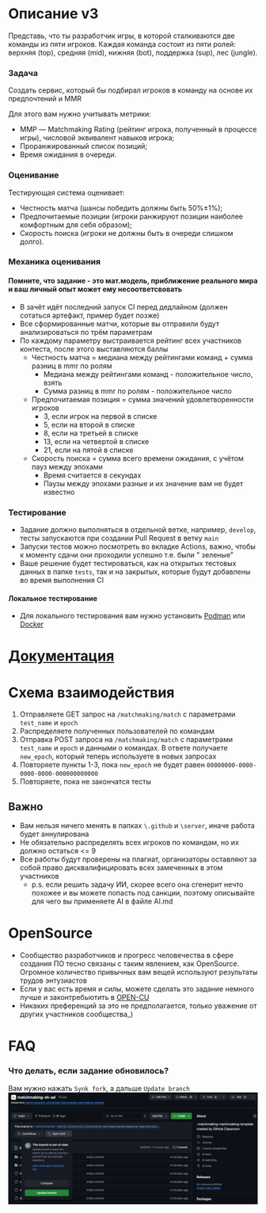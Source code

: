 # Описание v3

Представь, что ты разработчик игры, в которой сталкиваются две команды из пяти игроков. Каждая команда состоит из пяти
ролей: верхняя (top), средняя (mid), нижняя (bot), поддержка (sup), лес (jungle).

### Задача

Создать сервис, который бы подбирал игроков в команду на основе их предпочтений и MMR

Для этого вам нужно учитывать метрики:

- MМР — Matchmaking Rating (рейтинг игрока, полученный в процессе игры), числовой эквивалент навыков игрока;
- Проранжированный список позиций;
- Время ожидания в очереди.

### Оценивание

Тестирующая система оценивает:

- Честность матча (шансы победить должны быть 50%±1%);
- Предпочитаемые позиции (игроки ранжируют позиции наиболее комфортным для себя образом);
- Скорость поиска (игроки не должны быть в очереди слишком долго).

### Механика оценивания

#### Помните, что задание - это мат.модель, приближение реального мира и ваш личный опыт может ему несоответсвовать

- В зачёт идёт последний запуск CI перед дедлайном (должен сотаться артефакт, пример будет позже)
- Все сформированные матчи, которые вы отправили будут анализироваться по трём параметрам
- По каждому параметру выстраивается рейтинг всех участников контеста, после этого выставляются баллы
    - Честность матча = медиана между рейтингами команд + сумма разниц в mmr по ролям
      - Медиана между рейтингами команд - положительное число, взять 
      - Сумма разниц в mmr по ролям - положительное число
    - Предпочитаемая позиция = сумма значений удовлетворенности игроков
      - 3, если игрок на первой в списке
      - 5, если на второй в списке
      - 8, если на третьей в списке
      - 13, если на четвертой в списке
      - 21, если на пятой в списке
    - Скорость поиска = сумма всего времени ожидания, с учётом пауз между эпохами
      - Время считается в секундах
      - Паузы между эпохами разные и их значение вам не будет известно

### Тестирование

- Задание должно выполняться в отдельной ветке, например, ``develop``, тесты запускаются при создании Pull Request в
  ветку ``main``
- Запуски тестов можно посмотреть во вкладке Actions, важно, чтобы к моменту сдачи они проходили успешно т.е. были "
  зеленые"
- Ваше решение будет тестироваться, как на открытых тестовых данных в папке `tests`, так и на закрытых, которые будут
  добавлены во время выполнения CI

#### Локальное тестирование

- Для локального тестирования вам нужно установить [Podman](https://podman.io/)
  или [Docker](https://www.docker.com/products/docker-desktop)

# [Документация](docs/docs.md)

# Схема взаимодействия

1) Отправляете GET запрос на `/matchmaking/match` с параметрами `test_name` и `epoch`
2) Распределяете полученных пользователей по командам
3) Отправка POST запроса на `/matchmaking/match` с параметрами `test_name` и `epoch` и данными о командах. В ответе
   получаете `new_epoch`, который теперь используете в новых запросах
4) Повторяете пункты 1-3, пока `new_epoch` не будет равен `00000000-0000-0000-0000-000000000000`
5) Повторяете, пока не закончатся тесты

## Важно

- Вам нельзя ничего менять в папках `\.github` и `\server`, иначе работа будет аннулирована
- Не обязательно распределять всех игроков по командам, но их должно остаться <= 9
- Все работы будут проверены на плагиат, организаторы оставляют за собой право дисквалифицировать всех замеченных в этом участников
  - p.s. если решить задачу ИИ, скорее всего она сгенерит нечто похожее и вы можете попасть под санкции, поэтому описывайте для чего вы применяете AI в файле AI.md

# OpenSource
- Сообщество разработчиков и прогресс человечества в сфере создания ПО тесно связаны с таким явлением, как OpenSource. Огромное количество привычных вам вещей используют результаты трудов энтузиастов
- Если у вас есть время и силы, можете сделать это задание немного лучше и законтребьютить в [OPEN-CU](https://github.com/open-cu/central-university-scholarship)
- Никаких преференций за это не предполагается, только уважение от других участников сообщества_)

# FAQ

### Что делать, если задание обновилось?

Вам нужно нажать `Synk fork`, а дальше `Update branch`
![synk_fork.png](docs/synk_fork.png)

